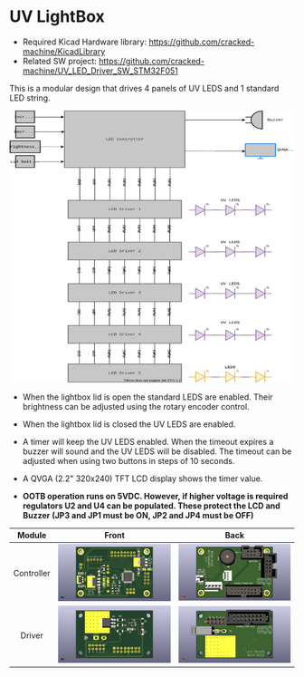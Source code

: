 # UV LightBox

- Required Kicad Hardware library: https://github.com/cracked-machine/KicadLibrary
- Related SW project: https://github.com/cracked-machine/UV_LED_Driver_SW_STM32F051

This is a modular design that drives 4 panels of UV LEDS and 1 standard LED string.


<P>

<img src="diagrams/UV LightBox Overview.svg" width="640" height="480">
</P>


- When the lightbox lid is open the standard LEDS are enabled. Their brightness can be adjusted using the rotary encoder control.
- When the lightbox lid is closed the UV LEDS are enabled.
- A timer will keep the UV LEDS enabled. When the timeout expires a buzzer will sound and the UV LEDS will be disabled. The timeout can be adjusted when using two buttons in steps of 10 seconds.
- A QVGA (2.2" 320x240) TFT LCD display shows the timer value.

- **OOTB operation runs on 5VDC. However, if higher voltage is required regulators U2 and U4 can be populated. These protect the LCD and Buzzer (JP3 and JP1 must be ON, JP2 and JP4 must be OFF)**

Module |Front |Back
:-----:|:-----:|:-----:
Controller|![](UV_LED_Driver_Modular/ControllerRevB/docs/ControllerFront.png)|![](UV_LED_Driver_Modular/ControllerRevB/docs/ControllerBack.png)
Driver|![](UV_LED_Driver_Modular/Driver/UV_LED_Driver/docs/UV_LED_Driver_Front.png)|![](UV_LED_Driver_Modular/Driver/UV_LED_Driver/docs/UV_LED_Driver_Back.png)
